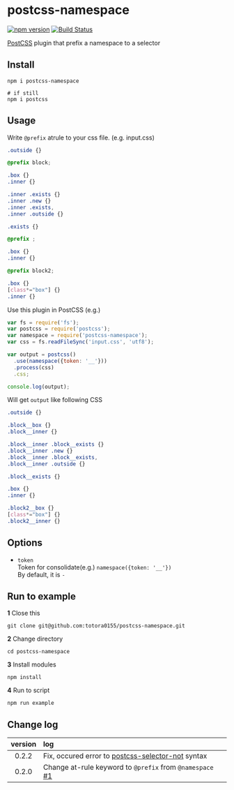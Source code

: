 # postcss-namespace

[![npm version](https://badge.fury.io/js/postcss-namespace.svg)](https://badge.fury.io/js/postcss-namespace)
[![Build Status](https://travis-ci.org/totora0155/postcss-namespace.svg?branch=master)](https://travis-ci.org/totora0155/postcss-namespace)

[PostCSS](https://github.com/postcss/postcss) plugin that prefix a namespace to a selector

## Install

```
npm i postcss-namespace

# if still
npm i postcss
```

## Usage

Write `@prefix` atrule to your css file.
(e.g. input.css)
```css
.outside {}

@prefix block;

.box {}
.inner {}

.inner .exists {}
.inner .new {}
.inner .exists,
.inner .outside {}

.exists {}

@prefix ;

.box {}
.inner {}

@prefix block2;

.box {}
[class*="box"] {}
.inner {}

```

Use this plugin in PostCSS
(e.g.)
```javascript
var fs = require('fs');
var postcss = require('postcss');
var namespace = require('postcss-namespace');
var css = fs.readFileSync('input.css', 'utf8');

var output = postcss()
  .use(namespace({token: '__'}))
  .process(css)
  .css;

console.log(output);
```

Will get `output` like following CSS

```css
.outside {}

.block__box {}
.block__inner {}

.block__inner .block__exists {}
.block__inner .new {}
.block__inner .block__exists,
.block__inner .outside {}

.block__exists {}

.box {}
.inner {}

.block2__box {}
[class*="box"] {}
.block2__inner {}
```

## Options

- `token`  
  Token for consolidate(e.g.) `namespace({token: '__'})`  
  By default, it is `-`

## Run to example

**1** Close this

```
git clone git@github.com:totora0155/postcss-namespace.git
```

**2** Change directory
```
cd postcss-namespace
```

**3** Install modules
```
npm install
```

**4** Run to script
```
npm run example
```

## Change log

|version|log|
|:-:|:--|
|0.2.2|Fix, occured error to [postcss-selector-not](https://github.com/postcss/postcss-selector-not) syntax|
|0.2.0|Change at-rule keyword to `@prefix` from `@namespace` [#1](https://github.com/totora0155/postcss-namespace/issues/1)|
